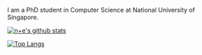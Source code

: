 I am a PhD student in Computer Science at National University of Singapore.

[![n+e's github stats](https://github-readme-stats.vercel.app/api?username=1989Ryan&show_icons=true)](https://github.com/1989Ryan/)


[![Top Langs](https://github-readme-stats.vercel.app/api/top-langs/?username=1989Ryan&show_icons=true)](https://github.com/anuraghazra/github-readme-stats)
